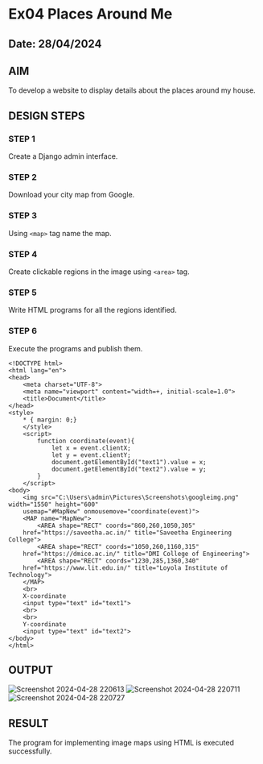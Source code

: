 # Ex04 Places Around Me
## Date: 28/04/2024

## AIM
To develop a website to display details about the places around my house.

## DESIGN STEPS

### STEP 1
Create a Django admin interface.

### STEP 2
Download your city map from Google.

### STEP 3
Using ```<map>``` tag name the map.

### STEP 4
Create clickable regions in the image using ```<area>``` tag.

### STEP 5
Write HTML programs for all the regions identified.

### STEP 6
Execute the programs and publish them.
```
<!DOCTYPE html>
<html lang="en">
<head>
    <meta charset="UTF-8">
    <meta name="viewport" content="width=+, initial-scale=1.0">
    <title>Document</title>
</head>
<style>
    * { margin: 0;}
    </style>
    <script>
        function coordinate(event){
            let x = event.clientX;
            let y = event.clientY;
            document.getElementById("text1").value = x;
            document.getElementById("text2").value = y;
        }
    </script>
<body>
    <img src="C:\Users\admin\Pictures\Screenshots\googleimg.png" width="1550" height="600"
    usemap="#MapNew" onmousemove="coordinate(event)">
    <MAP name="MapNew">
        <AREA shape="RECT" coords="860,260,1050,305"
    href="https://saveetha.ac.in/" title="Saveetha Engineering College">
        <AREA shape="RECT" coords="1050,260,1160,315"
    href="https://dmice.ac.in/" title="DMI College of Engineering">
        <AREA shape="RECT" coords="1230,285,1360,340"
    href="https://www.lit.edu.in/" title="Loyola Institute of Technology">
    </MAP>
    <br>
    X-coordinate
    <input type="text" id="text1">
    <br>
    <br>
    Y-coordinate
    <input type="text" id="text2">
</body>
</html>
   ``` 


## OUTPUT
![Screenshot 2024-04-28 220613](https://github.com/ManojKumarShankar/NearMe/assets/122000959/574566d5-f7a6-494a-9ebc-086ad259338f)
![Screenshot 2024-04-28 220711](https://github.com/ManojKumarShankar/NearMe/assets/122000959/bf82e728-04b2-495c-9ed8-0ca00a9e6ec0)
![Screenshot 2024-04-28 220727](https://github.com/ManojKumarShankar/NearMe/assets/122000959/6a84807f-a7dc-4a02-bee4-faaa6b9753a7)











## RESULT
The program for implementing image maps using HTML is executed successfully.
